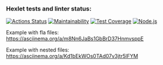 ### Hexlet tests and linter status:
[![Actions Status](https://github.com/MaksZaychikov/frontend-project-lvl2/workflows/hexlet-check/badge.svg)](https://github.com/MaksZaychikov/frontend-project-lvl2/actions)
[![Maintainability](https://api.codeclimate.com/v1/badges/a99a88d28ad37a79dbf6/maintainability)](https://codeclimate.com/github/codeclimate/codeclimate/maintainability)
[![Test Coverage](https://api.codeclimate.com/v1/badges/3990e25cd00d0dccab94/test_coverage)](https://codeclimate.com/github/MaksZaychikov/frontend-project-lvl2/test_coverage)
[![Node.js](https://github.com/MaksZaychikov/frontend-project-lvl2/actions/workflows/nodejs.yml/badge.svg)](https://github.com/MaksZaychikov/frontend-project-lvl2/actions/workflows/nodejs.yml)

Example with fla files:
https://asciinema.org/a/m8Nn6JaBs1GbBrD37HnmvsppE

Example with nested files:
https://asciinema.org/a/Kd1bEkWOs0TAd07v3jtr5lFYM